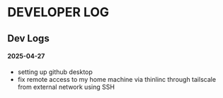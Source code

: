 # DEVELOPER LOG

## Dev Logs

#### 2025-04-27
- setting up github desktop
- fix remote access to my home machine via thinlinc through tailscale from external network using SSH

